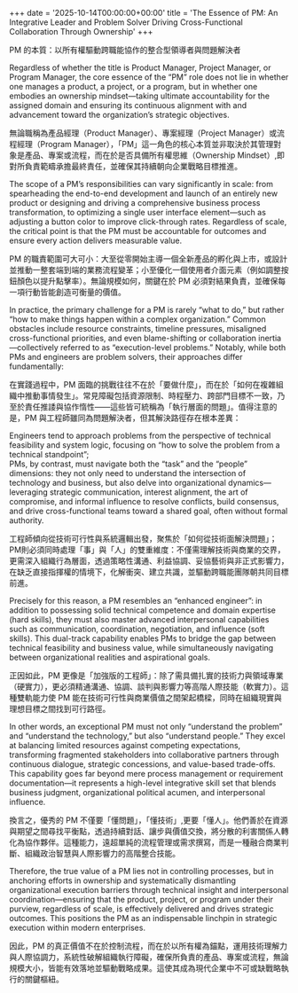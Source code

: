 +++
date = '2025-10-14T00:00:00+00:00'
title = 'The Essence of PM: An Integrative Leader and Problem Solver Driving Cross-Functional Collaboration Through Ownership'
+++

PM 的本質：以所有權驅動跨職能協作的整合型領導者與問題解決者

Regardless of whether the title is Product Manager, Project Manager, or Program Manager, the core essence of the “PM” role does not lie in whether one manages a product, a project, or a program, but in whether one embodies an ownership mindset—taking ultimate accountability for the assigned domain and ensuring its continuous alignment with and advancement toward the organization’s strategic objectives.

無論職稱為產品經理（Product Manager）、專案經理（Project Manager）或流程經理（Program Manager），「PM」這一角色的核心本質並非取決於其管理對象是產品、專案或流程，而在於是否具備所有權思維（Ownership Mindset）,即對所負責範疇承擔最終責任，並確保其持續朝向企業戰略目標推進。

The scope of a PM’s responsibilities can vary significantly in scale: from spearheading the end-to-end development and launch of an entirely new product or designing and driving a comprehensive business process transformation, to optimizing a single user interface element—such as adjusting a button color to improve click-through rates. Regardless of scale, the critical point is that the PM must be accountable for outcomes and ensure every action delivers measurable value.

PM 的職責範圍可大可小：大至從零開始主導一個全新產品的孵化與上市，或設計並推動一整套端到端的業務流程變革；小至優化一個使用者介面元素（例如調整按鈕顏色以提升點擊率）。無論規模如何，關鍵在於 PM 必須對結果負責，並確保每一項行動皆能創造可衡量的價值。

In practice, the primary challenge for a PM is rarely “what to do,” but rather “how to make things happen within a complex organization.” Common obstacles include resource constraints, timeline pressures, misaligned cross-functional priorities, and even blame-shifting or collaboration inertia—collectively referred to as “execution-level problems.” Notably, while both PMs and engineers are problem solvers, their approaches differ fundamentally:

在實踐過程中，PM 面臨的挑戰往往不在於「要做什麼」，而在於「如何在複雜組織中推動事情發生」。常見障礙包括資源限制、時程壓力、跨部門目標不一致，乃至於責任推諉與協作惰性——這些皆可統稱為「執行層面的問題」。值得注意的是，PM 與工程師雖同為問題解決者，但其解決路徑存在根本差異：

Engineers tend to approach problems from the perspective of technical feasibility and system logic, focusing on “how to solve the problem from a technical standpoint”;  
PMs, by contrast, must navigate both the “task” and the “people” dimensions: they not only need to understand the intersection of technology and business, but also delve into organizational dynamics—leveraging strategic communication, interest alignment, the art of compromise, and informal influence to resolve conflicts, build consensus, and drive cross-functional teams toward a shared goal, often without formal authority.

工程師傾向從技術可行性與系統邏輯出發，聚焦於「如何從技術面解決問題」；  
PM則必須同時處理「事」與「人」的雙重維度：不僅需理解技術與商業的交界，更需深入組織行為層面，透過策略性溝通、利益協調、妥協藝術與非正式影響力，在缺乏直接指揮權的情境下，化解衝突、建立共識，並驅動跨職能團隊朝共同目標前進。

Precisely for this reason, a PM resembles an “enhanced engineer”: in addition to possessing solid technical competence and domain expertise (hard skills), they must also master advanced interpersonal capabilities such as communication, coordination, negotiation, and influence (soft skills). This dual-track capability enables PMs to bridge the gap between technical feasibility and business value, while simultaneously navigating between organizational realities and aspirational goals.

正因如此，PM 更像是「加強版的工程師」：除了需具備扎實的技術力與領域專業（硬實力），更必須精通溝通、協調、談判與影響力等高階人際技能（軟實力）。這種雙軌能力使 PM 能在技術可行性與商業價值之間架起橋樑，同時在組織現實與理想目標之間找到可行路徑。

In other words, an exceptional PM must not only “understand the problem” and “understand the technology,” but also “understand people.” They excel at balancing limited resources against competing expectations, transforming fragmented stakeholders into collaborative partners through continuous dialogue, strategic concessions, and value-based trade-offs. This capability goes far beyond mere process management or requirement documentation—it represents a high-level integrative skill set that blends business judgment, organizational political acumen, and interpersonal influence.

換言之，優秀的 PM 不僅要「懂問題」，「懂技術」,更要「懂人」。他們善於在資源與期望之間尋找平衡點，透過持續對話、讓步與價值交換，將分散的利害關係人轉化為協作夥伴。這種能力，遠超單純的流程管理或需求撰寫，而是一種融合商業判斷、組織政治智慧與人際影響力的高階整合技能。

Therefore, the true value of a PM lies not in controlling processes, but in anchoring efforts in ownership and systematically dismantling organizational execution barriers through technical insight and interpersonal coordination—ensuring that the product, project, or program under their purview, regardless of scale, is effectively delivered and drives strategic outcomes. This positions the PM as an indispensable linchpin in strategic execution within modern enterprises.

因此，PM 的真正價值不在於控制流程，而在於以所有權為錨點，運用技術理解力與人際協調力，系統性破解組織執行障礙，確保所負責的產品、專案或流程，無論規模大小，皆能有效落地並驅動戰略成果。這使其成為現代企業中不可或缺戰略執行的關鍵樞紐。
